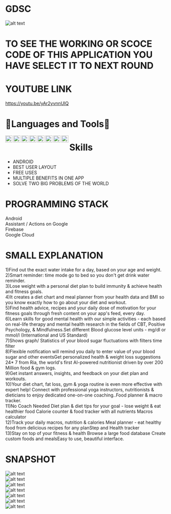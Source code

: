 # GDSC

![alt text](https://github.com/nabaratanpatra//blob/main/logo.png?raw=true)

# TO SEE THE WORKING OR SCOCE CODE OF THIS APPLICATION YOU HAVE SELECT IT TO NEXT ROUND  


# YOUTUBE LINK  

https://youtu.be/yAr2yvnnUlQ


# 🔨Languages and Tools🔨

<img align="left" alt="C" width="22px" src="https://e7.pngegg.com/pngimages/465/779/png-clipart-blue-and-white-c-logo-the-c-programming-language-computer-programming-computer-icons-programmer-blue-angle.png" />  
<img align="left" alt="CPP" width="22px" src="https://upload.wikimedia.org/wikipedia/commons/thumb/1/18/ISO_C%2B%2B_Logo.svg/306px-ISO_C%2B%2B_Logo.svg.png" />  
<img align="left" alt="java" width="22px" src="https://logos-download.com/wp-content/uploads/2016/10/Java_logo_icon.png" />  
<img align="left" alt="python" width="22px" src="https://logos-download.com/wp-content/uploads/2016/10/Python_logo_wordmark.png" />  
<img align="left" alt="Unity" width="22px" src="https://upload.wikimedia.org/wikipedia/commons/8/8a/Official_unity_logo.png" />  
<img align="left" alt="U" width="22px" src="https://upload.wikimedia.org/wikipedia/commons/thumb/d/da/Unreal_Engine_Logo.svg/1200px-Unreal_Engine_Logo.svg.png" />  
<img align="left" alt="git" width="22px" src="https://git-scm.com/images/logos/downloads/Git-Icon-1788C.png" />  
<img align="left" alt="github" width="22px" src="https://image.flaticon.com/icons/png/512/25/25231.png" />    


# Skills

 - ANDROID    
 - BEST USER LAYOUT  
 - FREE USES 
 - MULTIPLE BENEFITS IN ONE APP
 - SOLVE TWO BIG PROBLEMS OF THE WORLD  

# PROGRAMMING STACK

Android  
Assistant / Actions on Google  
Firebase  
Google Cloud  

# SMALL EXPLANATION   

1)Find out the exact water intake for a day, based on your age and weight.   
2)Smart reminder: time mode go to bed so you don't get drink water reminder.  
3)Lose weight with a personal diet plan to build immunity & achieve health and fitness goals.  
4)It creates a diet chart and meal planner from your health data and BMI so you know exactly how to go about your diet and workout.  
5)Find health advice, recipes and your daily dose of motivation for your fitness goals through fresh content on your app's feed, every day.  
6)Learn skills for good mental health with our simple activities - each based on real-life therapy and mental health research in the fields of CBT, Positive Psychology, & Mindfulness.Set different Blood glucose level units - mg/dl or mmol/l (International and US Standard)  
7)Shows graph/ Statistics of your blood sugar fluctuations with filters time filter    
8)Flexible notification will remind you daily to enter value of your blood sugar and other eventsGet personalized health & weight loss suggestions 24* 7 from Ria, the world's first AI-powered nutritionist       driven by over 200 Million food & gym logs.  
9)Get instant answers, insights, and feedback on your diet plan and workouts.   
10)Your diet chart, fat loss, gym & yoga routine is even more effective with expert help! Connect with professional yoga instructors, nutritionists & dieticians to enjoy dedicated one-on-one coaching..Food planner & macro tracker.  
11)No Coach Needed Diet plan & diet tips for your goal - lose weight & eat healthier food Calorie counter & food tracker with all nutrients Macros calculator   
12)Track your daily macros, nutrition & calories Meal planner - eat healthy food from delicious recipes for any planStep and Health tracker   
13)Stay on top of your fitness & health Browse a large food database Create custom foods and mealsEasy to use, beautiful interface.  

# SNAPSHOT  

![alt text](https://github.com/nabaratanpatra//blob/main/1.png?raw=true)  
![alt text](https://github.com/nabaratanpatra//blob/main/2.jpg?raw=true)  
![alt text](https://github.com/nabaratanpatra//blob/main/3.png?raw=true)  
![alt text](https://github.com/nabaratanpatra//blob/main/4.jpg?raw=true)  
![alt text](https://github.com/nabaratanpatra//blob/main/5.jpg?raw=true)  
![alt text](https://github.com/nabaratanpatra//blob/main/6.jpg?raw=true)  
![alt text](https://github.com/nabaratanpatra//blob/main/7.jpg?raw=true)  


